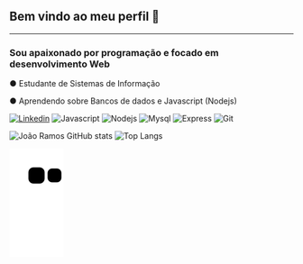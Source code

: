 ## Bem vindo ao meu perfil 🖤
-----------------------------------------------------------------------------------------------------------------------------------------------------------------------
<h3> Sou apaixonado por programação e focado em desenvolvimento Web </h3>
 <p>● Estudante de Sistemas de Informação </p>
 <p>● Aprendendo sobre Bancos de dados e Javascript (Nodejs) </p>

[![Linkedin](https://img.shields.io/badge/LinkedIn-0077B5?style=for-the-badge&logo=linkedin&logoColor=white)](https://www.linkedin.com/in/jo%C3%A3o-pedro-ignacio-ramos-b50296221/)   ![Javascript](https://img.shields.io/badge/JavaScript-F7DF1E?style=for-the-badge&logo=javascript&logoColor=black)  ![Nodejs](https://img.shields.io/badge/Node.js-43853D?style=for-the-badge&logo=node.js&logoColor=white)  ![Mysql](https://img.shields.io/badge/MySQL-00000F?style=for-the-badge&logo=mysql&logoColor=white) ![Express](https://img.shields.io/badge/Express.js-404D59?style=for-the-badge) ![Git](https://img.shields.io/badge/Git-E34F26?style=for-the-badge&logo=git&logoColor=white)


![João Ramos GitHub stats](https://github-readme-stats.vercel.app/api?username=Jpiramos&show_icons=true&theme=dracula) ![Top Langs](https://github-readme-stats.vercel.app/api/top-langs/?username=Jpiramos&hide=javascript,css,scss&theme=dracula)

![Snake animation](https://github.com/Jpiramos/Jpiramos/blob/output/github-contribution-grid-snake.svg)

